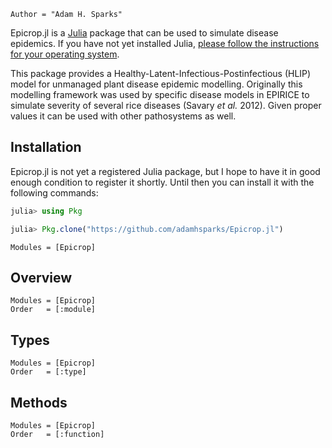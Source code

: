 ```@meta
Author = "Adam H. Sparks"
```

Epicrop.jl is a [Julia](https://julialang.org) package that can be used to simulate disease epidemics.
If you have not yet installed Julia, [please follow the instructions for your operating system](https://julialang.org/downloads/platform/).

This package provides a Healthy-Latent-Infectious-Postinfectious (HLIP) model for unmanaged plant disease epidemic modelling.
Originally this modelling framework was used by specific disease models in EPIRICE to simulate severity of several rice diseases (Savary _et al._ 2012).
Given proper values it can be used with other pathosystems as well.
## Installation

Epicrop.jl is not yet a registered Julia package, but I hope to have it in good enough condition to register it shortly.
Until then you can install it with the following commands:

```julia
julia> using Pkg

julia> Pkg.clone("https://github.com/adamhsparks/Epicrop.jl")
```

```@index
Modules = [Epicrop]
```

## Overview

```@autodocs
Modules = [Epicrop]
Order   = [:module]
```

## Types

```@autodocs
Modules = [Epicrop]
Order   = [:type]
```

## Methods

```@autodocs
Modules = [Epicrop]
Order   = [:function]
```
